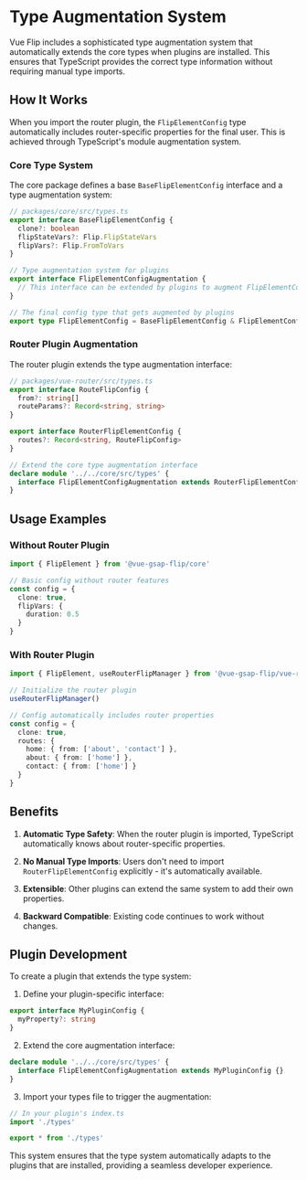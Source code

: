 # Type Augmentation System

Vue Flip includes a sophisticated type augmentation system that automatically extends the core types when plugins are installed. This ensures that TypeScript provides the correct type information without requiring manual type imports.

## How It Works

When you import the router plugin, the `FlipElementConfig` type automatically includes router-specific properties for the final user. This is achieved through TypeScript's module augmentation system.

### Core Type System

The core package defines a base `BaseFlipElementConfig` interface and a type augmentation system:

```typescript
// packages/core/src/types.ts
export interface BaseFlipElementConfig {
  clone?: boolean
  flipStateVars?: Flip.FlipStateVars
  flipVars?: Flip.FromToVars
}

// Type augmentation system for plugins
export interface FlipElementConfigAugmentation {
  // This interface can be extended by plugins to augment FlipElementConfig
}

// The final config type that gets augmented by plugins
export type FlipElementConfig = BaseFlipElementConfig & FlipElementConfigAugmentation
```

### Router Plugin Augmentation

The router plugin extends the type augmentation interface:

```typescript
// packages/vue-router/src/types.ts
export interface RouteFlipConfig {
  from?: string[]
  routeParams?: Record<string, string>
}

export interface RouterFlipElementConfig {
  routes?: Record<string, RouteFlipConfig>
}

// Extend the core type augmentation interface
declare module '../../core/src/types' {
  interface FlipElementConfigAugmentation extends RouterFlipElementConfig {}
}
```

## Usage Examples

### Without Router Plugin

```typescript
import { FlipElement } from '@vue-gsap-flip/core'

// Basic config without router features
const config = {
  clone: true,
  flipVars: {
    duration: 0.5
  }
}
```

### With Router Plugin

```typescript
import { FlipElement, useRouterFlipManager } from '@vue-gsap-flip/vue-router'

// Initialize the router plugin
useRouterFlipManager()

// Config automatically includes router properties
const config = {
  clone: true,
  routes: {
    home: { from: ['about', 'contact'] },
    about: { from: ['home'] },
    contact: { from: ['home'] }
  }
}
```

## Benefits

1. **Automatic Type Safety**: When the router plugin is imported, TypeScript automatically knows about router-specific properties.

2. **No Manual Type Imports**: Users don't need to import `RouterFlipElementConfig` explicitly - it's automatically available.

3. **Extensible**: Other plugins can extend the same system to add their own properties.

4. **Backward Compatible**: Existing code continues to work without changes.

## Plugin Development

To create a plugin that extends the type system:

1. Define your plugin-specific interface:

```typescript
export interface MyPluginConfig {
  myProperty?: string
}
```

2. Extend the core augmentation interface:

```typescript
declare module '../../core/src/types' {
  interface FlipElementConfigAugmentation extends MyPluginConfig {}
}
```

3. Import your types file to trigger the augmentation:

```typescript
// In your plugin's index.ts
import './types'

export * from './types'
```

This system ensures that the type system automatically adapts to the plugins that are installed, providing a seamless developer experience.
